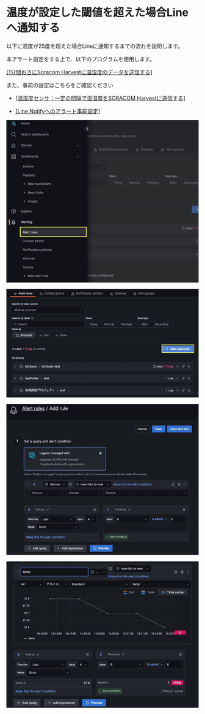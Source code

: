 # 温度が設定した閾値を超えた場合Lineへ通知する

以下に温度が25度を超えた場合Lineに通知するまでの流れを説明します。

本アラート設定をする上で、以下のプログラムを使用します。

[[1分間おきにSoracom Harvestに温湿度のデータを送信する]](https://github.com/ATSU3/Wio_LTE_Sample/blob/main/measure_temp_humi/measure_temp_humi.ino)

また、事前の設定はこちらをご確認ください
<br>

- [[温湿度センサ：一定の間隔で温湿度をSORACOM Harvestに送信する]](../../../../農業/活用例/SORACOM/センサ/temp_humi_sensor.md)

- [[Line Notifyへのアラート事前設定]](../アラート/send_line_notify.md)

![](../../../../images/agri/example/soracom/alart/alert_rules/alert_rules_1.jpg#center)

![](../../../../images/agri/example/soracom/alart/alert_rules/alert_rules_2.jpg#center)

![](../../../../images/agri/example/soracom/alart/alert_rules/alert_rules_3.jpg#center)

![](../../../../images/agri/example/soracom/alart/alert_rules/alert_rules_4.jpg#center)
